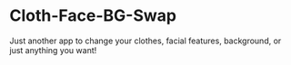 # Cloth-Face-BG-Swap
Just another app to change your clothes, facial features, background, or just anything you want!

